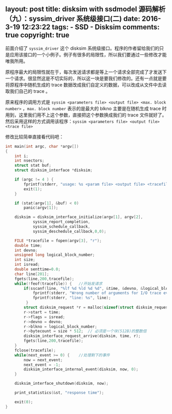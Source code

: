 layout: post
title: disksim with ssdmodel 源码解析（九）：syssim_driver 系统级接口(二)
date: 2016-3-19 12:23:22
tags: 
	- SSD
	- Disksim
comments: true
copyright: true
---


前面介绍了 `syssim_driver` 这个 disksim 系统级接口。程序的作者留给我们的只是应用该接口的一个小例子。例子有很多的局限性，所以我们要通过一些修改才能唯我所用。

原程序最大的局限性就在于，每次发送请求都是等上一个请求全部完成了才发送下一个请求。很显然这是不切实际的，所以这一块是要我们修改的。还有一点就是要将原程序中随机生成的 trace 数据改成我们自定义的数据，可以改成从文件中去读取我们自己的 trace 。

原来程序的调用方式是 `syssim <parameters file> <output file> <max. block number>` ，`max. block number` 表示的是最大的 blkno 主要是在随机生成 trace 时用到，这里我们用不上这个参数，直接把这个参数换成我们的 trace 文件就好了。然后采用这样的方式调用该程序：`syssim <parameters file> <output file> <trace file>`

<!--more-->

修改比较简单直接看代码吧：

```c
int main(int argc, char *argv[])
{
	int i;
	int nsectors;
	struct stat buf;
	struct disksim_interface *disksim;

	if (argc != 4 ) {
		fprintf(stderr, "usage: %s <param file> <output file> <tracefile>\n",argv[0]);
		exit(1);
	}

	if (stat(argv[1], &buf) < 0)
		panic(argv[1]);

	disksim = disksim_interface_initialize(argv[1], argv[2],
			syssim_report_completion,
			syssim_schedule_callback,
			syssim_deschedule_callback,0,0);

	FILE *tracefile = fopen(argv[3], "r");
	double time;
	int devno;
	unsigned long logical_block_number;
	int size;
	int isread;
	double senttime=0.0;
	char line[201];
	fgets(line,200,tracefile);
	while(!feof(tracefile)) {   //开始发请求
		if(sscanf(line, "%lf %d %ld %d %d", &time, &devno, &logical_block_number,&size, &isread)!=5){
			fprintf(stderr, "Wrong number of arguments for I/O trace event type\n");
			fprintf(stderr, "line: %s", line);
		 }
		struct disksim_request *r = malloc(sizeof(struct disksim_request));  // 这里需要特别注意，每个request都需要不同的内存
		r->start = time;
		r->flags = isread;
		r->devno = devno;
		r->blkno = logical_block_number;
		r->bytecount = size * 512;  // 必须是一个块(512B)的整数倍
		disksim_interface_request_arrive(disksim, time, r);
		fgets(line,200,tracefile);
	}
	fclose(tracefile);
	while(next_event >= 0) {    //处理剩下的事件
		now = next_event;
		next_event = -1;
		disksim_interface_internal_event(disksim, now, 0);
	}

	disksim_interface_shutdown(disksim, now);

	print_statistics(&st, "response time");

	exit(0);
}

```
